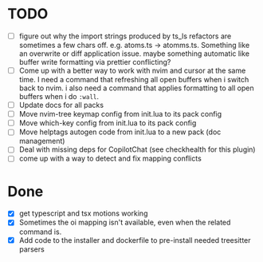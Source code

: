 # TODO

- [ ] figure out why the import strings produced by ts_ls refactors are sometimes a few chars off. e.g. atoms.ts -> atomms.ts. Something like an overwrite or diff application issue. maybe something automatic like buffer write formatting via prettier conflicting?
- [ ] Come up with a better way to work with nvim and cursor at the same time. I need a command that refreshing all open buffers when i switch back to nvim. i also need a command that applies formatting to all open buffers when i do `:wall`.
- [ ] Update docs for all packs 
- [ ] Move nvim-tree keymap config from init.lua to its pack config
- [ ] Move which-key config from init.lua to its pack config
- [ ] Move helptags autogen code from init.lua to a new pack (doc management)
- [ ] Deal with missing deps for CopilotChat (see checkhealth for this plugin) 
- [ ] come up with a way to detect and fix mapping conflicts

# Done

- [x] get typescript and tsx motions working
- [x] Sometimes the <Leader>oi mapping isn't available, even when the related command is. 
- [x] Add code to the installer and dockerfile to pre-install needed treesitter parsers